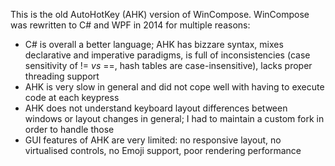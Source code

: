 ﻿This is the old AutoHotKey (AHK) version of WinCompose. WinCompose was rewritten
to C# and WPF in 2014 for multiple reasons:

 - C# is overall a better language; AHK has bizzare syntax, mixes declarative and
   imperative paradigms, is full of inconsistencies (case sensitivity of != _vs_ ==,
   hash tables are case-insensitive),
   lacks proper threading support
 - AHK is very slow in general and did not cope well with having to execute code at
   each keypress
 - AHK does not understand keyboard layout differences between windows or layout changes
   in general; I had to maintain a custom fork in order to handle those
 - GUI features of AHK are very limited: no responsive layout, no virtualised controls,
   no Emoji support, poor rendering performance
